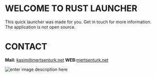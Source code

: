 # WELCOME TO RUST LAUNCHER
This quick launcher was made for you. Get in touch for more information. The application is not open source.

# CONTACT
**Mail:** [kasim@mertsenturk.net](mailto:kasim@mertsenturk.net "kasim@mertsenturk.net")
**WEB:**[mertsenturk.net](https://mertsenturk.net "mertsenturk.net")

![enter image description here](https://github.com/mertinkotr/rust-launcher/blob/main/rustlauncher2.gif)
